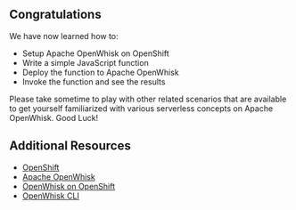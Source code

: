 ## Congratulations

We have now learned how to:

* Setup Apache OpenWhisk on OpenShift
* Write a simple JavaScript function
* Deploy the function to Apache OpenWhisk
* Invoke the function and see the results

Please take sometime to play with other related scenarios that are available to get yourself familiarized with various serverless concepts on Apache OpenWhisk. Good Luck!

## Additional Resources

* [OpenShift](https://www.openshift.com/)
* [Apache OpenWhisk](https://openwhisk.apache.org/)
* [OpenWhisk on OpenShift](https://github.com/projectodd/openwhisk-openshift)
* [OpenWhisk CLI](https://github.com/apache/incubator-openwhisk-cli)


